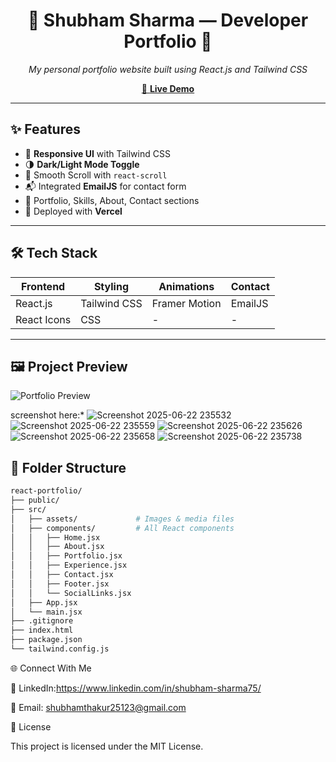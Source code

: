 <h1 align="center">🌟 Shubham Sharma — Developer Portfolio 🌟</h1>

<p align="center">
  <i>My personal portfolio website built using React.js and Tailwind CSS</i>
</p>

<p align="center">
  <a href="https://portfolio-black-mu-r2ca4gu6b0.vercel.app/" target="_blank">
    🔗 <strong>Live Demo</strong>
  </a>
</p>

---

## ✨ Features

- 🌈 **Responsive UI** with Tailwind CSS
- 🌗 **Dark/Light Mode Toggle**
- 🔄 Smooth Scroll with `react-scroll`
- 📬 Integrated **EmailJS** for contact form
- 📁 Portfolio, Skills, About, Contact sections
- 🚀 Deployed with **Vercel**

---

## 🛠️ Tech Stack

| Frontend | Styling | Animations | Contact |
|----------|---------|------------|---------|
| React.js | Tailwind CSS | Framer Motion | EmailJS |
| React Icons | CSS | - | - |

---

## 🖼️ Project Preview
![Portfolio Preview](./assets/portfolio-preview.png)

screenshot here:*
![Screenshot 2025-06-22 235532](https://github.com/user-attachments/assets/3a46aa94-d883-4aff-92e8-bb692b054f58)
![Screenshot 2025-06-22 235559](https://github.com/user-attachments/assets/aa3f90ef-7d7d-48ee-bf0d-d2e83ab5bcd0)
![Screenshot 2025-06-22 235626](https://github.com/user-attachments/assets/e2117ff7-4b8e-4bfe-92e7-36c1ea96c025)
![Screenshot 2025-06-22 235658](https://github.com/user-attachments/assets/4829d984-88f7-4b3a-beab-7adf0c6dc015)
![Screenshot 2025-06-22 235738](https://github.com/user-attachments/assets/2ad9a3c4-09c1-49df-8e19-bc5ed5d4907c)




## 📁 Folder Structure

```bash
react-portfolio/
├── public/
├── src/
│   ├── assets/             # Images & media files
│   ├── components/         # All React components
│   │   ├── Home.jsx
│   │   ├── About.jsx
│   │   ├── Portfolio.jsx
│   │   ├── Experience.jsx
│   │   ├── Contact.jsx
│   │   ├── Footer.jsx
│   │   └── SocialLinks.jsx
│   ├── App.jsx
│   └── main.jsx
├── .gitignore
├── index.html
├── package.json
└── tailwind.config.js
```



🌐 Connect With Me

🔗 LinkedIn:https://www.linkedin.com/in/shubham-sharma75/

📧 Email: shubhamthakur25123@gmail.com

📜 License

This project is licensed under the MIT License.




